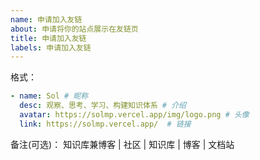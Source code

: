 ```yaml
---
name: 申请加入友链
about: 申请将你的站点展示在友链页
title: 申请加入友链
labels: 申请加入友链
---
```

格式：
```yaml
- name: Sol # 昵称
  desc: 观察、思考、学习、构建知识体系 # 介绍
  avatar: https://solmp.vercel.app/img/logo.png # 头像
  link: https://solmp.vercel.app/  # 链接
```

备注(可选)： 知识库兼博客 | 社区 | 知识库 | 博客 | 文档站
